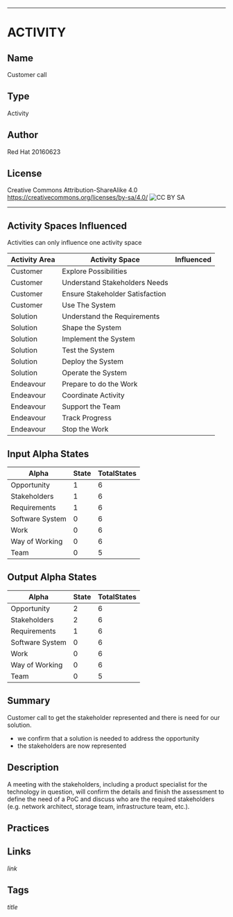 ----------
# ACTIVITY
## Name
Customer call
## Type
Activity
## Author
Red Hat 20160623
## License
Creative Commons Attribution-ShareAlike 4.0
https://creativecommons.org/licenses/by-sa/4.0/
![CC BY SA](https://licensebuttons.net/l/by-sa/3.0/88x31.png)

----------

## Activity Spaces Influenced
Activities can only influence one activity space

| Activity Area | Activity Space | Influenced |
|---------------|----------------|------------|
|Customer|Explore Possibilities||
|Customer|Understand Stakeholders Needs||
|Customer|Ensure Stakeholder Satisfaction||
|Customer|Use The System||
|Solution|Understand the Requirements||
|Solution|Shape the System||
|Solution|Implement the System||
|Solution|Test the System||
|Solution|Deploy the System||
|Solution|Operate the System||
|Endeavour|Prepare to do the Work||
|Endeavour|Coordinate Activity||
|Endeavour|Support the Team||
|Endeavour|Track Progress||
|Endeavour|Stop the Work||

## Input Alpha States
Alpha | State | TotalStates
---| --- | ---
Opportunity|1|6
Stakeholders|1|6
Requirements|1|6
Software System|0|6
Work|0|6
Way of Working|0|6
Team|0|5

## Output Alpha States
Alpha | State | TotalStates
---| --- | ---
Opportunity|2|6
Stakeholders|2|6
Requirements|1|6
Software System|0|6
Work|0|6
Way of Working|0|6
Team|0|5

## Summary
Customer call to get the stakeholder represented and there is need for our solution.
- we confirm that a solution is needed to address the opportunity
- the stakeholders are now represented

## Description
A meeting with the stakeholders, including a product specialist for the technology in question, will confirm the details and finish the assessment to define the need of a PoC and discuss who are the required stakeholders (e.g. network architect, storage team, infrastructure team, etc.).

## Practices

## Links
$link$

## Tags
$title$
